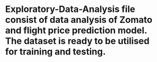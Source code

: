 # Exploratory-Data-Analysis file consist of data analysis of Zomato and flight price prediction model. The dataset is ready to be utilised for training and testing.
